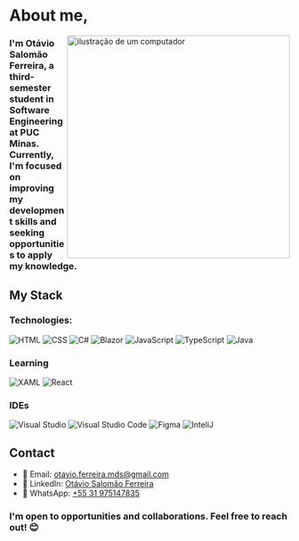 # About me,

<img src="https://raw.githubusercontent.com/MicaelliMedeiros/micaellimedeiros/master/image/computer-illustration.png" alt="ilustração de um computador" min-width="400px" max-width="400px" width="400px" align="right">

### I'm Otávio Salomão Ferreira, a third-semester student in Software Engineering at PUC Minas. Currently, I'm focused on improving my development skills and seeking opportunities to apply my knowledge.

## My Stack

### Technologies:

![HTML](https://img.shields.io/badge/HTML5-E34F26?style=for-the-badge&logo=html5&logoColor=white)
![CSS](https://img.shields.io/badge/CSS3-1572B6?style=for-the-badge&logo=css3&logoColor=white)
![C#](	https://img.shields.io/badge/C%23-239120?style=for-the-badge&logo=csharp&logoColor=white)
![Blazor](https://img.shields.io/badge/Blazor-512BD4.svg?style=for-the-badge&logo=Blazor&logoColor=white)
![JavaScript](https://img.shields.io/badge/JavaScript-F7DF1E.svg?style=for-the-badge&logo=JavaScript&logoColor=black)
![TypeScript](https://img.shields.io/badge/typescript-%23007ACC.svg?style=for-the-badge&logo=typescript&logoColor=white)
![Java](https://img.shields.io/badge/java-%23ED8B00.svg?style=for-the-badge&logo=openjdk&logoColor=white)

### Learning

![XAML](https://img.shields.io/badge/XAML-0C54C2.svg?style=for-the-badge&logo=XAML&logoColor=white)
![React](https://img.shields.io/badge/React-61DAFB.svg?style=for-the-badge&logo=React&logoColor=black)
### IDEs

![Visual Studio](https://img.shields.io/badge/Visual%20Studio-5C2D91.svg?style=for-the-badge&logo=Visual-Studio&logoColor=white)
![Visual Studio Code ](https://img.shields.io/badge/Visual%20Studio%20Code-007ACC.svg?style=for-the-badge&logo=Visual-Studio-Code&logoColor=white)
![Figma](https://img.shields.io/badge/Figma-F24E1E.svg?style=for-the-badge&logo=Figma&logoColor=white) 
![InteliJ](https://img.shields.io/badge/IntelliJ%20IDEA-000000.svg?style=for-the-badge&logo=IntelliJ-IDEA&logoColor=white)

## Contact
- 📧 Email: [otavio.ferreira.mds@gmail.com](mailto:otavio.ferreira.mds@gmail.com)
- 🔗 LinkedIn: [Otávio Salomão Ferreira](https://www.linkedin.com/in/ot%C3%A1vio-salomao-ferreira-b8824226a/)
- 📱 WhatsApp: [+55 31 975147835](#)

### I'm open to opportunities and collaborations. Feel free to reach out! 😊
